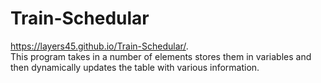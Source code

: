 # Train-Schedular <br>
https://layers45.github.io/Train-Schedular/. <br>
This program takes in a number of elements stores them in variables and then dynamically updates the table with various information.
